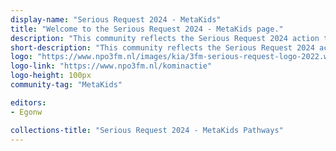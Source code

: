 ```yaml
---
display-name: "Serious Request 2024 - MetaKids"
title: "Welcome to the Serious Request 2024 - MetaKids page."
description: "This community reflects the Serious Request 2024 action to raise funding for MetaKids."
short-description: "This community reflects the Serious Request 2024 action to raise funding for MetaKids."
logo: "https://www.npo3fm.nl/images/kia/3fm-serious-request-logo-2022.webp"
logo-link: "https://www.npo3fm.nl/kominactie"
logo-height: 100px
community-tag: "MetaKids"

editors: 
- Egonw

collections-title: "Serious Request 2024 - MetaKids Pathways"
---
```

